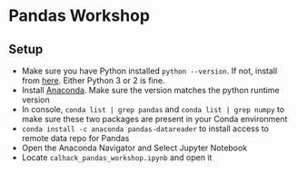 # Pandas Workshop
## Setup
* Make sure you have Python installed `python --version`. If not, install from [here](https://www.python.org/downloads/). Either Python 3 or 2 is fine.
* Install [Anaconda](https://www.anaconda.com/download). Make sure the version matches the python runtime version
* In console, `conda list | grep pandas` and `conda list | grep numpy` to make sure these two packages are present in your Conda environment
* `conda install -c anaconda pandas-datareader` to install access to remote data repo for Pandas
* Open the Anaconda Navigator and Select Jupyter Notebook
* Locate `calhack_pandas_workshop.ipynb` and open it
